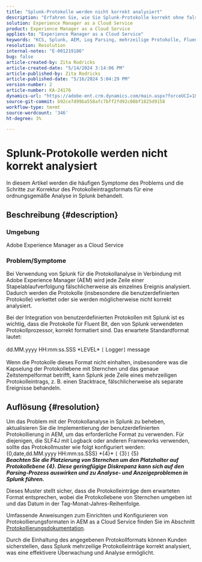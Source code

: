 ```yaml
---
title: "Splunk-Protokolle werden nicht korrekt analysiert"
description: "Erfahren Sie, wie Sie Splunk-Protokolle korrekt ohne falsche benutzerdefinierte Protokollformate in Adobe Experience Manager as a Cloud Service analysieren."
solution: Experience Manager as a Cloud Service
product: Experience Manager as a Cloud Service
applies-to: "Experience Manager as a Cloud Service"
keywords: "KCS, Splunk, AEM, Log Parsing, mehrzeilige Protokolle, Fluent Bit, Protokollformat, Stacktrace, Protokollkonfiguration"
resolution: Resolution
internal-notes: "E-001219186"
bug: false
article-created-by: Zita Rodricks
article-created-date: "5/14/2024 3:14:06 PM"
article-published-by: Zita Rodricks
article-published-date: "5/16/2024 5:04:29 PM"
version-number: 2
article-number: KA-24176
dynamics-url: "https://adobe-ent.crm.dynamics.com/main.aspx?forceUCI=1&pagetype=entityrecord&etn=knowledgearticle&id=91f29598-0412-ef11-9f8a-6045bd03c412"
source-git-commit: b92ce7d99ba558afc7bff2fd92c08bf1825d9158
workflow-type: tm+mt
source-wordcount: '346'
ht-degree: 3%

---
```


# Splunk-Protokolle werden nicht korrekt analysiert


In diesem Artikel werden die häufigen Symptome des Problems und die Schritte zur Korrektur des Protokolleintragsformats für eine ordnungsgemäße Analyse in Splunk behandelt.

## Beschreibung {#description}


### <b>Umgebung</b>

Adobe Experience Manager as a Cloud Service



### <b>Problem/Symptome</b>

Bei Verwendung von Splunk für die Protokollanalyse in Verbindung mit Adobe Experience Manager (AEM) wird jede Zeile einer Stapelablaufverfolgung fälschlicherweise als einzelnes Ereignis analysiert. Dadurch werden die Protokolle (insbesondere die benutzerdefinierten Protokolle) verkettet oder sie werden möglicherweise nicht korrekt analysiert.

Bei der Integration von benutzerdefinierten Protokollen mit Splunk ist es wichtig, dass die Protokolle für Fluent Bit, den von Splunk verwendeten Protokollprozessor, korrekt formatiert sind. Das erwartete Standardformat lautet:
<br><br>dd.MM.yyyy HH:mm:ss.SSS \*LEVEL\* `[` Logger`]`  message<br><br>
Wenn die Protokolle dieses Format nicht einhalten, insbesondere was die Kapselung der Protokollebene mit Sternchen und das genaue Zeitstempelformat betrifft, kann Splunk jede Zeile eines mehrzeiligen Protokolleintrags, z. B. einen Stacktrace, fälschlicherweise als separate Ereignisse behandeln.


## Auflösung {#resolution}


Um das Problem mit der Protokollanalyse in Splunk zu beheben, aktualisieren Sie die Implementierung der benutzerdefinierten Protokollierung in AEM, um das erforderliche Format zu verwenden. Für diejenigen, die SLF4J mit Logback oder anderen Frameworks verwenden, sollte das Protokollmuster wie folgt konfiguriert werden:
<br>{0,date,dd.MM.yyyy HH:mm:ss.SSS} \*{4}\* `[` {3}`]`  {5}<br>
<b>*Beachten Sie die Platzierung von Sternchen um den Platzhalter auf Protokollebene {4}. Diese geringfügige Diskrepanz kann sich auf den Parsing-Prozess auswirken und zu Analyse- und Anzeigeproblemen in Splunk führen.</b>*

Dieses Muster stellt sicher, dass die Protokolleinträge dem erwarteten Format entsprechen, wobei die Protokollebene von Sternchen umgeben ist und das Datum in der Tag-Monat-Jahres-Reihenfolge.

Umfassende Anweisungen zum Einrichten und Konfigurieren von Protokollierungsformaten in AEM as a Cloud Service finden Sie im Abschnitt [Protokollierungsdokumentation](https://experienceleague.adobe.com/docs/experience-manager-cloud-service/content/implementing/developing/logging.html?lang=en).

Durch die Einhaltung des angegebenen Protokollformats können Kunden sicherstellen, dass Splunk mehrzeilige Protokolleinträge korrekt analysiert, was eine effektivere Überwachung und Analyse ermöglicht.
